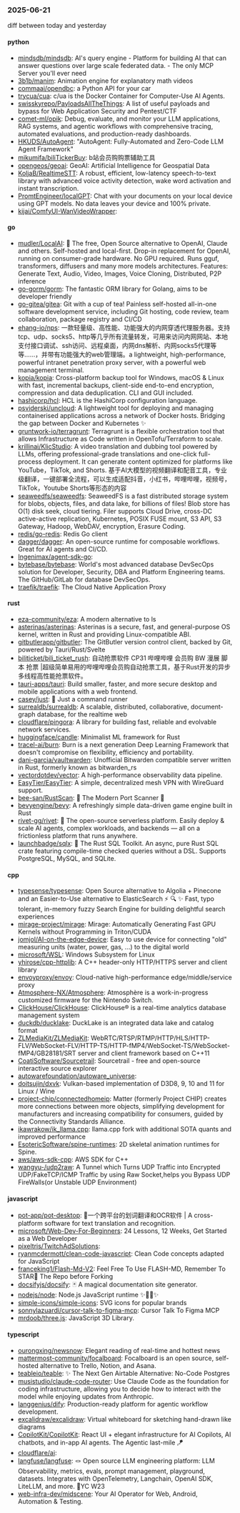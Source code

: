### 2025-06-21
diff between today and yesterday

#### python
* [mindsdb/mindsdb](https://github.com/mindsdb/mindsdb): AI's query engine - Platform for building AI that can answer questions over large scale federated data. - The only MCP Server you'll ever need
* [3b1b/manim](https://github.com/3b1b/manim): Animation engine for explanatory math videos
* [commaai/opendbc](https://github.com/commaai/opendbc): a Python API for your car
* [trycua/cua](https://github.com/trycua/cua): c/ua is the Docker Container for Computer-Use AI Agents.
* [swisskyrepo/PayloadsAllTheThings](https://github.com/swisskyrepo/PayloadsAllTheThings): A list of useful payloads and bypass for Web Application Security and Pentest/CTF
* [comet-ml/opik](https://github.com/comet-ml/opik): Debug, evaluate, and monitor your LLM applications, RAG systems, and agentic workflows with comprehensive tracing, automated evaluations, and production-ready dashboards.
* [HKUDS/AutoAgent](https://github.com/HKUDS/AutoAgent): "AutoAgent: Fully-Automated and Zero-Code LLM Agent Framework"
* [mikumifa/biliTickerBuy](https://github.com/mikumifa/biliTickerBuy): b站会员购购票辅助工具
* [opengeos/geoai](https://github.com/opengeos/geoai): GeoAI: Artificial Intelligence for Geospatial Data
* [KoljaB/RealtimeSTT](https://github.com/KoljaB/RealtimeSTT): A robust, efficient, low-latency speech-to-text library with advanced voice activity detection, wake word activation and instant transcription.
* [PromtEngineer/localGPT](https://github.com/PromtEngineer/localGPT): Chat with your documents on your local device using GPT models. No data leaves your device and 100% private.
* [kijai/ComfyUI-WanVideoWrapper](https://github.com/kijai/ComfyUI-WanVideoWrapper): 

#### go
* [mudler/LocalAI](https://github.com/mudler/LocalAI): 🤖 The free, Open Source alternative to OpenAI, Claude and others. Self-hosted and local-first. Drop-in replacement for OpenAI, running on consumer-grade hardware. No GPU required. Runs gguf, transformers, diffusers and many more models architectures. Features: Generate Text, Audio, Video, Images, Voice Cloning, Distributed, P2P inference
* [go-gorm/gorm](https://github.com/go-gorm/gorm): The fantastic ORM library for Golang, aims to be developer friendly
* [go-gitea/gitea](https://github.com/go-gitea/gitea): Git with a cup of tea! Painless self-hosted all-in-one software development service, including Git hosting, code review, team collaboration, package registry and CI/CD
* [ehang-io/nps](https://github.com/ehang-io/nps): 一款轻量级、高性能、功能强大的内网穿透代理服务器。支持tcp、udp、socks5、http等几乎所有流量转发，可用来访问内网网站、本地支付接口调试、ssh访问、远程桌面，内网dns解析、内网socks5代理等等……，并带有功能强大的web管理端。a lightweight, high-performance, powerful intranet penetration proxy server, with a powerful web management terminal.
* [kopia/kopia](https://github.com/kopia/kopia): Cross-platform backup tool for Windows, macOS & Linux with fast, incremental backups, client-side end-to-end encryption, compression and data deduplication. CLI and GUI included.
* [hashicorp/hcl](https://github.com/hashicorp/hcl): HCL is the HashiCorp configuration language.
* [psviderski/uncloud](https://github.com/psviderski/uncloud): A lightweight tool for deploying and managing containerised applications across a network of Docker hosts. Bridging the gap between Docker and Kubernetes ✨
* [gruntwork-io/terragrunt](https://github.com/gruntwork-io/terragrunt): Terragrunt is a flexible orchestration tool that allows Infrastructure as Code written in OpenTofu/Terraform to scale.
* [krillinai/KlicStudio](https://github.com/krillinai/KlicStudio): A video translation and dubbing tool powered by LLMs, offering professional-grade translations and one-click full-process deployment. It can generate content optimized for platforms like YouTube，TikTok, and Shorts. 基于AI大模型的视频翻译和配音工具，专业级翻译，一键部署全流程，可以生成适配抖音，小红书，哔哩哔哩，视频号，TikTok，Youtube Shorts等形态的内容
* [seaweedfs/seaweedfs](https://github.com/seaweedfs/seaweedfs): SeaweedFS is a fast distributed storage system for blobs, objects, files, and data lake, for billions of files! Blob store has O(1) disk seek, cloud tiering. Filer supports Cloud Drive, cross-DC active-active replication, Kubernetes, POSIX FUSE mount, S3 API, S3 Gateway, Hadoop, WebDAV, encryption, Erasure Coding.
* [redis/go-redis](https://github.com/redis/go-redis): Redis Go client
* [dagger/dagger](https://github.com/dagger/dagger): An open-source runtime for composable workflows. Great for AI agents and CI/CD.
* [Ingenimax/agent-sdk-go](https://github.com/Ingenimax/agent-sdk-go): 
* [bytebase/bytebase](https://github.com/bytebase/bytebase): World's most advanced database DevSecOps solution for Developer, Security, DBA and Platform Engineering teams. The GitHub/GitLab for database DevSecOps.
* [traefik/traefik](https://github.com/traefik/traefik): The Cloud Native Application Proxy

#### rust
* [eza-community/eza](https://github.com/eza-community/eza): A modern alternative to ls
* [asterinas/asterinas](https://github.com/asterinas/asterinas): Asterinas is a secure, fast, and general-purpose OS kernel, written in Rust and providing Linux-compatible ABI.
* [gitbutlerapp/gitbutler](https://github.com/gitbutlerapp/gitbutler): The GitButler version control client, backed by Git, powered by Tauri/Rust/Svelte
* [biliticket/bili_ticket_rush](https://github.com/biliticket/bili_ticket_rush): 自动抢票软件 CP31 哔哩哔哩 会员购 BW 漫展 脚本 抢票 |超级简单易用的哔哩哔哩会员购自动抢票工具，基于Rust开发的异步多线程高性能抢票软件。
* [tauri-apps/tauri](https://github.com/tauri-apps/tauri): Build smaller, faster, and more secure desktop and mobile applications with a web frontend.
* [casey/just](https://github.com/casey/just): 🤖 Just a command runner
* [surrealdb/surrealdb](https://github.com/surrealdb/surrealdb): A scalable, distributed, collaborative, document-graph database, for the realtime web
* [cloudflare/pingora](https://github.com/cloudflare/pingora): A library for building fast, reliable and evolvable network services.
* [huggingface/candle](https://github.com/huggingface/candle): Minimalist ML framework for Rust
* [tracel-ai/burn](https://github.com/tracel-ai/burn): Burn is a next generation Deep Learning Framework that doesn't compromise on flexibility, efficiency and portability.
* [dani-garcia/vaultwarden](https://github.com/dani-garcia/vaultwarden): Unofficial Bitwarden compatible server written in Rust, formerly known as bitwarden_rs
* [vectordotdev/vector](https://github.com/vectordotdev/vector): A high-performance observability data pipeline.
* [EasyTier/EasyTier](https://github.com/EasyTier/EasyTier): A simple, decentralized mesh VPN with WireGuard support.
* [bee-san/RustScan](https://github.com/bee-san/RustScan): 🤖 The Modern Port Scanner 🤖
* [bevyengine/bevy](https://github.com/bevyengine/bevy): A refreshingly simple data-driven game engine built in Rust
* [rivet-gg/rivet](https://github.com/rivet-gg/rivet): 🔩 The open-source serverless platform. Easily deploy & scale AI agents, complex workloads, and backends — all on a frictionless platform that runs anywhere.
* [launchbadge/sqlx](https://github.com/launchbadge/sqlx): 🧰 The Rust SQL Toolkit. An async, pure Rust SQL crate featuring compile-time checked queries without a DSL. Supports PostgreSQL, MySQL, and SQLite.

#### cpp
* [typesense/typesense](https://github.com/typesense/typesense): Open Source alternative to Algolia + Pinecone and an Easier-to-Use alternative to ElasticSearch ⚡ 🔍 ✨ Fast, typo tolerant, in-memory fuzzy Search Engine for building delightful search experiences
* [mirage-project/mirage](https://github.com/mirage-project/mirage): Mirage: Automatically Generating Fast GPU Kernels without Programming in Triton/CUDA
* [jomjol/AI-on-the-edge-device](https://github.com/jomjol/AI-on-the-edge-device): Easy to use device for connecting "old" measuring units (water, power, gas, ...) to the digital world
* [microsoft/WSL](https://github.com/microsoft/WSL): Windows Subsystem for Linux
* [yhirose/cpp-httplib](https://github.com/yhirose/cpp-httplib): A C++ header-only HTTP/HTTPS server and client library
* [envoyproxy/envoy](https://github.com/envoyproxy/envoy): Cloud-native high-performance edge/middle/service proxy
* [Atmosphere-NX/Atmosphere](https://github.com/Atmosphere-NX/Atmosphere): Atmosphère is a work-in-progress customized firmware for the Nintendo Switch.
* [ClickHouse/ClickHouse](https://github.com/ClickHouse/ClickHouse): ClickHouse® is a real-time analytics database management system
* [duckdb/ducklake](https://github.com/duckdb/ducklake): DuckLake is an integrated data lake and catalog format
* [ZLMediaKit/ZLMediaKit](https://github.com/ZLMediaKit/ZLMediaKit): WebRTC/RTSP/RTMP/HTTP/HLS/HTTP-FLV/WebSocket-FLV/HTTP-TS/HTTP-fMP4/WebSocket-TS/WebSocket-fMP4/GB28181/SRT server and client framework based on C++11
* [CoatiSoftware/Sourcetrail](https://github.com/CoatiSoftware/Sourcetrail): Sourcetrail - free and open-source interactive source explorer
* [autowarefoundation/autoware_universe](https://github.com/autowarefoundation/autoware_universe): 
* [doitsujin/dxvk](https://github.com/doitsujin/dxvk): Vulkan-based implementation of D3D8, 9, 10 and 11 for Linux / Wine
* [project-chip/connectedhomeip](https://github.com/project-chip/connectedhomeip): Matter (formerly Project CHIP) creates more connections between more objects, simplifying development for manufacturers and increasing compatibility for consumers, guided by the Connectivity Standards Alliance.
* [ikawrakow/ik_llama.cpp](https://github.com/ikawrakow/ik_llama.cpp): llama.cpp fork with additional SOTA quants and improved performance
* [EsotericSoftware/spine-runtimes](https://github.com/EsotericSoftware/spine-runtimes): 2D skeletal animation runtimes for Spine.
* [aws/aws-sdk-cpp](https://github.com/aws/aws-sdk-cpp): AWS SDK for C++
* [wangyu-/udp2raw](https://github.com/wangyu-/udp2raw): A Tunnel which Turns UDP Traffic into Encrypted UDP/FakeTCP/ICMP Traffic by using Raw Socket,helps you Bypass UDP FireWalls(or Unstable UDP Environment)

#### javascript
* [pot-app/pot-desktop](https://github.com/pot-app/pot-desktop): 🌈一个跨平台的划词翻译和OCR软件 | A cross-platform software for text translation and recognition.
* [microsoft/Web-Dev-For-Beginners](https://github.com/microsoft/Web-Dev-For-Beginners): 24 Lessons, 12 Weeks, Get Started as a Web Developer
* [pixeltris/TwitchAdSolutions](https://github.com/pixeltris/TwitchAdSolutions): 
* [ryanmcdermott/clean-code-javascript](https://github.com/ryanmcdermott/clean-code-javascript): Clean Code concepts adapted for JavaScript
* [franceking1/Flash-Md-V2](https://github.com/franceking1/Flash-Md-V2): Feel Free To Use FLASH-MD, Remember To STAR🌟 The Repo before Forking
* [docsifyjs/docsify](https://github.com/docsifyjs/docsify): 🃏 A magical documentation site generator.
* [nodejs/node](https://github.com/nodejs/node): Node.js JavaScript runtime ✨🐢🚀✨
* [simple-icons/simple-icons](https://github.com/simple-icons/simple-icons): SVG icons for popular brands
* [sonnylazuardi/cursor-talk-to-figma-mcp](https://github.com/sonnylazuardi/cursor-talk-to-figma-mcp): Cursor Talk To Figma MCP
* [mrdoob/three.js](https://github.com/mrdoob/three.js): JavaScript 3D Library.

#### typescript
* [ourongxing/newsnow](https://github.com/ourongxing/newsnow): Elegant reading of real-time and hottest news
* [mattermost-community/focalboard](https://github.com/mattermost-community/focalboard): Focalboard is an open source, self-hosted alternative to Trello, Notion, and Asana.
* [teableio/teable](https://github.com/teableio/teable): ✨ The Next Gen Airtable Alternative: No-Code Postgres
* [musistudio/claude-code-router](https://github.com/musistudio/claude-code-router): Use Claude Code as the foundation for coding infrastructure, allowing you to decide how to interact with the model while enjoying updates from Anthropic.
* [langgenius/dify](https://github.com/langgenius/dify): Production-ready platform for agentic workflow development.
* [excalidraw/excalidraw](https://github.com/excalidraw/excalidraw): Virtual whiteboard for sketching hand-drawn like diagrams
* [CopilotKit/CopilotKit](https://github.com/CopilotKit/CopilotKit): React UI + elegant infrastructure for AI Copilots, AI chatbots, and in-app AI agents. The Agentic last-mile 🪁
* [cloudflare/ai](https://github.com/cloudflare/ai): 
* [langfuse/langfuse](https://github.com/langfuse/langfuse): 🪢 Open source LLM engineering platform: LLM Observability, metrics, evals, prompt management, playground, datasets. Integrates with OpenTelemetry, Langchain, OpenAI SDK, LiteLLM, and more. 🍊YC W23
* [web-infra-dev/midscene](https://github.com/web-infra-dev/midscene): Your AI Operator for Web, Android, Automation & Testing.
